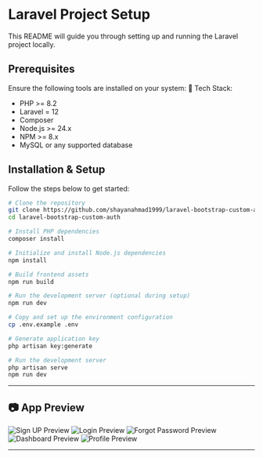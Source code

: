 # Laravel Project Setup

This README will guide you through setting up and running the Laravel project locally.

## Prerequisites

Ensure the following tools are installed on your system:
🔧 Tech Stack:

-   PHP >= 8.2
-   Laravel = 12
-   Composer
-   Node.js >= 24.x
-   NPM >= 8.x
-   MySQL or any supported database

## Installation & Setup

Follow the steps below to get started:

```bash
# Clone the repository
git clone https://github.com/shayanahmad1999/laravel-bootstrap-custom-auth.git
cd laravel-bootstrap-custom-auth

# Install PHP dependencies
composer install

# Initialize and install Node.js dependencies
npm install

# Build frontend assets
npm run build

# Run the development server (optional during setup)
npm run dev

# Copy and set up the environment configuration
cp .env.example .env

# Generate application key
php artisan key:generate

# Run the development server
php artisan serve
npm run dev

```

---

## 📷 App Preview

![Sign UP Preview](public/README-Preview/signup.png)
![Login Preview](public/README-Preview/login.png)
![Forgot Password Preview](public/README-Preview/forgot-password.png)
![Dashboard Preview](public/README-Preview/dashboard.png)
![Profile Preview](public/README-Preview/profile.png)

---
